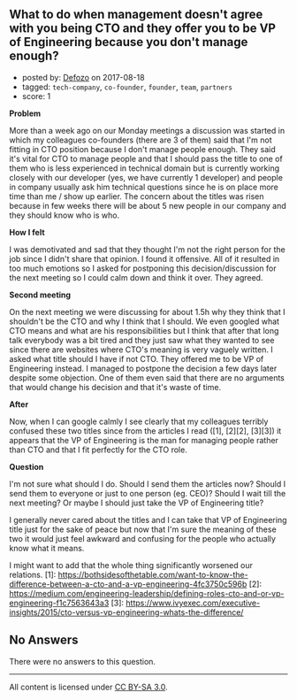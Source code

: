 ## What to do when management doesn't agree with you being CTO and they offer you to be VP of Engineering because you don't manage enough?

- posted by: [Defozo](https://stackexchange.com/users/1302735/defozo) on 2017-08-18
- tagged: `tech-company`, `co-founder`, `founder`, `team`, `partners`
- score: 1

**Problem**

More than a week ago on our Monday meetings a discussion was started in which my colleagues co-founders (there are 3 of them) said that I'm not fitting in CTO position because I don't manage people enough. They said it's vital for CTO to manage people and that I should pass the title to one of them who is less experienced in technical domain but is currently working closely with our developer (yes, we have currently 1 developer) and people in company usually ask him technical questions since he is on place more time than me / show up earlier. The concern about the titles was risen because in few weeks there will be about 5 new people in our company and they should know who is who.

**How I felt**

I was demotivated and sad that they thought I'm not the right person for the job since I didn't share that opinion. I found it offensive. All of it resulted in too much emotions so I asked for postponing this decision/discussion for the next meeting so I could calm down and think it over. They agreed.

**Second meeting**

On the next meeting we were discussing for about 1.5h why they think that I shouldn't be the CTO and why I think that I should. We even googled what CTO means and what are his responsibilities but I think that after that long talk everybody was a bit tired and they just saw what they wanted to see since there are websites where CTO's meaning is very vaguely written. I asked what title should I have if not CTO. They offered me to be VP of Engineering instead. I managed to postpone the decision a few days later despite some objection. One of them even said that there are no arguments that would change his decision and that it's waste of time.

**After**

Now, when I can google calmly I see clearly that my colleagues terribly confused these two titles since from the articles I read ([1], [2][2], [3][3]) it appears that the VP of Engineering is the man for managing people rather than CTO and that I fit perfectly for the CTO role.

**Question**

I'm not sure what should I do. Should I send them the articles now? Should I send them to everyone or just to one person (eg. CEO)?  Should I wait till the next meeting? Or maybe I should just take the VP of Engineering title?

I generally never cared about the titles and I can take that VP of Engineering title just for the sake of peace but now that I'm sure the meaning of these two it would just feel awkward and confusing for the people who actually know what it means.

I might want to add that the whole thing significantly worsened our relations.
  [1]: https://bothsidesofthetable.com/want-to-know-the-difference-between-a-cto-and-a-vp-engineering-4fc3750c596b
  [2]: https://medium.com/engineering-leadership/defining-roles-cto-and-or-vp-engineering-f1c7563643a3
  [3]: https://www.ivyexec.com/executive-insights/2015/cto-versus-vp-engineering-whats-the-difference/

## No Answers

There were no answers to this question.


---

All content is licensed under [CC BY-SA 3.0](https://creativecommons.org/licenses/by-sa/3.0/).
